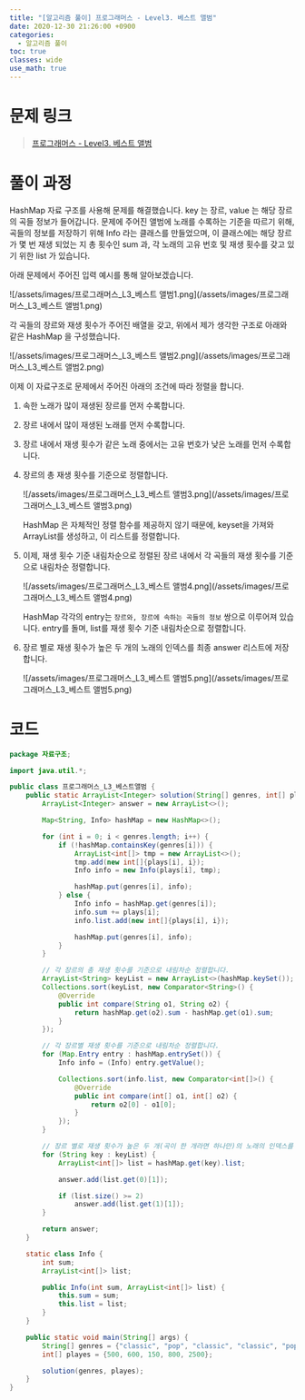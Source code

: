```yaml
---
title: "[알고리즘 풀이] 프로그래머스 - Level3. 베스트 앨범"
date: 2020-12-30 21:26:00 +0900
categories:
  - 알고리즘 풀이
toc: true
classes: wide
use_math: true
---
```


# 문제 링크

> [프로그래머스 - Level3. 베스트 앨범](https://programmers.co.kr/learn/courses/30/lessons/42579)

# 풀이 과정

HashMap 자료 구조를 사용해 문제를 해결했습니다. key 는 장르, value 는 해당 장르의 곡들 정보가 들어갑니다. 문제에 주어진 앨범에 노래를 수록하는 기준을 따르기 위해, 곡들의 정보를 저장하기 위해 Info 라는 클래스를 만들었으며, 이 클래스에는 해당 장르가 몇 번 재생 되었는 지 총 횟수인 sum 과, 각 노래의 고유 번호 및 재생 횟수를 갖고 있기 위한 list 가 있습니다.

아래 문제에서 주어진 입력 예시를 통해 알아보겠습니다.

![/assets/images/프로그래머스_L3_베스트 앨범1.png](/assets/images/프로그래머스_L3_베스트 앨범1.png)

각 곡들의 장르와 재생 횟수가 주어진 배열을 갖고, 위에서 제가 생각한 구조로 아래와 같은 HashMap 을 구성했습니다.

![/assets/images/프로그래머스_L3_베스트 앨범2.png](/assets/images/프로그래머스_L3_베스트 앨범2.png)

이제 이 자료구조로 문제에서 주어진 아래의 조건에 따라 정렬을 합니다.

1. 속한 노래가 많이 재생된 장르를 먼저 수록합니다.
2. 장르 내에서 많이 재생된 노래를 먼저 수록합니다.
3. 장르 내에서 재생 횟수가 같은 노래 중에서는 고유 번호가 낮은 노래를 먼저 수록합니다.

1. 장르의 총 재생 횟수를 기준으로 정렬합니다.

    ![/assets/images/프로그래머스_L3_베스트 앨범3.png](/assets/images/프로그래머스_L3_베스트 앨범3.png)

    HashMap 은 자체적인 정렬 함수를 제공하지 않기 때문에, keyset을 가져와 ArrayList를 생성하고, 이 리스트를 정렬합니다.

2. 이제, 재생 횟수 기준 내림차순으로 정렬된 장르 내에서 각 곡들의 재생 횟수를 기준으로 내림차순 정렬합니다.

    ![/assets/images/프로그래머스_L3_베스트 앨범4.png](/assets/images/프로그래머스_L3_베스트 앨범4.png)

    HashMap 각각의 entry는 `장르와, 장르에 속하는 곡들의 정보` 쌍으로 이루어져 있습니다. entry를 돌며, list를 재생 횟수 기준 내림차순으로 정렬합니다.

3. 장르 별로 재생 횟수가 높은 두 개의 노래의 인덱스를 최종 answer 리스트에 저장합니다.

    ![/assets/images/프로그래머스_L3_베스트 앨범5.png](/assets/images/프로그래머스_L3_베스트 앨범5.png)

# 코드

```java
package 자료구조;

import java.util.*;

public class 프로그래머스_L3_베스트앨범 {
    public static ArrayList<Integer> solution(String[] genres, int[] plays) {
        ArrayList<Integer> answer = new ArrayList<>();

        Map<String, Info> hashMap = new HashMap<>();

        for (int i = 0; i < genres.length; i++) {
            if (!hashMap.containsKey(genres[i])) {
                ArrayList<int[]> tmp = new ArrayList<>();
                tmp.add(new int[]{plays[i], i});
                Info info = new Info(plays[i], tmp);

                hashMap.put(genres[i], info);
            } else {
                Info info = hashMap.get(genres[i]);
                info.sum += plays[i];
                info.list.add(new int[]{plays[i], i});

                hashMap.put(genres[i], info);
            }
        }

        // 각 장르의 총 재생 횟수를 기준으로 내림차순 정렬합니다.
        ArrayList<String> keyList = new ArrayList<>(hashMap.keySet());
        Collections.sort(keyList, new Comparator<String>() {
            @Override
            public int compare(String o1, String o2) {
                return hashMap.get(o2).sum - hashMap.get(o1).sum;
            }
        });

        // 각 장르별 재생 횟수를 기준으로 내림차순 정렬합니다.
        for (Map.Entry entry : hashMap.entrySet()) {
            Info info = (Info) entry.getValue();

            Collections.sort(info.list, new Comparator<int[]>() {
                @Override
                public int compare(int[] o1, int[] o2) {
                    return o2[0] - o1[0];
                }
            });
        }

        // 장르 별로 재생 횟수가 높은 두 개(곡이 한 개라면 하나만)의 노래의 인덱스를 리스트에 저장합니다.
        for (String key : keyList) {
            ArrayList<int[]> list = hashMap.get(key).list;

            answer.add(list.get(0)[1]);

            if (list.size() >= 2)
                answer.add(list.get(1)[1]);
        }

        return answer;
    }

    static class Info {
        int sum;
        ArrayList<int[]> list;

        public Info(int sum, ArrayList<int[]> list) {
            this.sum = sum;
            this.list = list;
        }
    }

    public static void main(String[] args) {
        String[] genres = {"classic", "pop", "classic", "classic", "pop"};
        int[] playes = {500, 600, 150, 800, 2500};

        solution(genres, playes);
    }
}
```